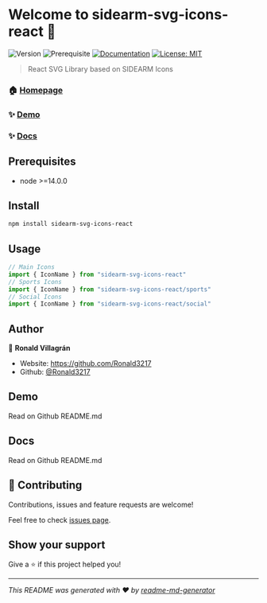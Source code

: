 # Welcome to sidearm-svg-icons-react 👋
![Version](https://img.shields.io/badge/version-1.0.0-blue.svg?cacheSeconds=2592000)
![Prerequisite](https://img.shields.io/badge/node-%3E%3D14.0.0-blue.svg)
[![Documentation](https://img.shields.io/badge/documentation-yes-brightgreen.svg)](https://github.com/Ronald3217/sidearm-svg-icons-react-docs)
[![License: MIT](https://img.shields.io/badge/License-MIT-yellow.svg)](#)

> React SVG Library based on SIDEARM Icons

### 🏠 [Homepage](https://github.com/Ronald3217/sidearm-svg-icons-react)

### ✨ [Demo](https://github.com/Ronald3217/sidearm-svg-icons-react#demo)
### ✨ [Docs](https://github.com/Ronald3217/sidearm-svg-icons-react#docs)

## Prerequisites

- node >=14.0.0

## Install

```sh
npm install sidearm-svg-icons-react
```

## Usage

```ts
// Main Icons
import { IconName } from "sidearm-svg-icons-react"
// Sports Icons
import { IconName } from "sidearm-svg-icons-react/sports"
// Social Icons
import { IconName } from "sidearm-svg-icons-react/social"
```

## Author

👤 **Ronald Villagrán**

* Website: https://github.com/Ronald3217
* Github: [@Ronald3217](https://github.com/Ronald3217)

## Demo
Read on Github README.md

## Docs
Read on Github README.md

## 🤝 Contributing

Contributions, issues and feature requests are welcome!

Feel free to check [issues page](https://github.com/Ronald3217/sidearm-svg-icons-react/issues). 

## Show your support

Give a ⭐️ if this project helped you!


***
_This README was generated with ❤️ by [readme-md-generator](https://github.com/kefranabg/readme-md-generator)_